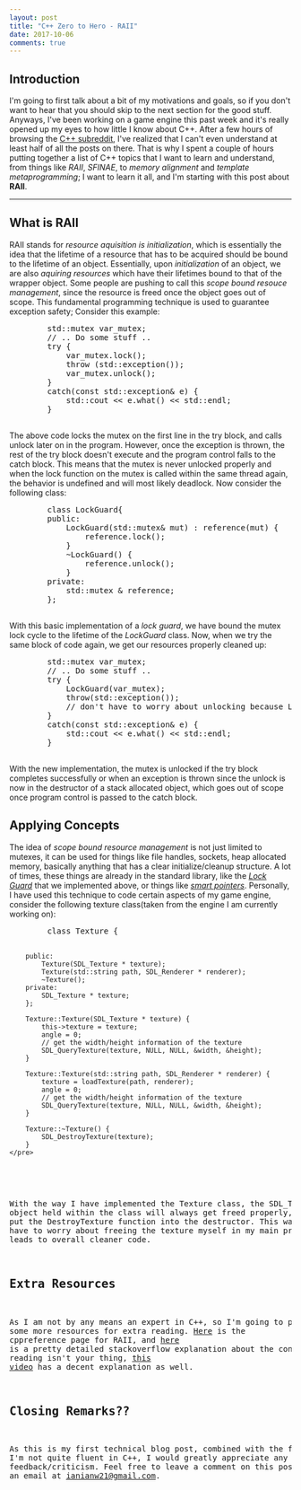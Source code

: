 ```yaml
---
layout: post
title: "C++ Zero to Hero - RAII"
date: 2017-10-06
comments: true
---
```


## Introduction

I'm going to first talk about a bit of my motivations and goals, so if you don't want to hear that you should skip to the next section for the good stuff. Anyways, I've been working on a game engine this past week and it's really opened up my eyes to how little I know about C++. After a few hours of browsing the [C++ subreddit](reddit.com/r/cpp), I've realized that I can't even understand at least half of all the posts on there. That is why I spent a couple of hours putting together a list of C++ topics that I want to learn and understand, from things like *RAII*, *SFINAE*, to *memory alignment* and *template metaprogramming*; I want to learn it all, and I'm starting with this post about **RAII**. 

***

## What is RAII

RAII stands for *resource aquisition is initialization*, which is essentially the idea that the lifetime of a resource that has to be acquired should be bound to the lifetime of an object. Essentially, upon *initialization* of an object, we are also *aquiring resources* which have their lifetimes bound to that of the wrapper object. Some people are pushing to call this *scope bound resouce management*, since the resource is freed once the object goes out of scope. This fundamental programming technique is used to guarantee exception safety; Consider this example:

<script src="https://gist.github.com/ianw3214/37aa8815685eca3192f76690e4857828.js"></script>
<noscript>
    <pre>
        std::mutex var_mutex;
        // .. Do some stuff ..
        try {
            var_mutex.lock();
            throw (std::exception());
            var_mutex.unlock();
        }
        catch(const std::exception& e) {
            std::cout << e.what() << std::endl;
        }
    </pre>
</noscript>

The above code locks the mutex on the first line in the try block, and calls unlock later on in the program. However, once the exception is thrown, the rest of the try block doesn't execute and the program control falls to the catch block. This means that the mutex is never unlocked properly and when the lock function on the mutex is called within the same thread again, the behavior is undefined and will most likely deadlock. Now consider the following class:

<script src="https://gist.github.com/ianw3214/dba616e0acefba77a7ac99b27a158a8d.js"></script>
<noscript>
    <pre>
        class LockGuard{
        public:
            LockGuard(std::mutex& mut) : reference(mut) {
                reference.lock();
            }
            ~LockGuard() {
                reference.unlock();
            }
        private:
            std::mutex & reference;
        };
    </pre>
</noscript>

With this basic implementation of a *lock guard*, we have bound the mutex lock cycle to the lifetime of the *LockGuard* class. Now, when we try the same block of code again, we get our resources properly cleaned up:

<script src="https://gist.github.com/ianw3214/17d89f4331d9cf3b37ae355283625062.js"></script>
<script src="https://gist.github.com/ianw3214/dba616e0acefba77a7ac99b27a158a8d.js"></script>
<noscript>
    <pre>
        std::mutex var_mutex;
        // .. Do some stuff ..
        try {
            LockGuard(var_mutex);
            throw(std::exception());
            // don't have to worry about unlocking because LockGuard will unlock mutex when it goes out of scope
        }
        catch(const std::exception& e) {
            std::cout << e.what() << std::endl;
        }
    </pre>
</noscript>

With the new implementation, the mutex is unlocked if the try block completes successfully or when an exception is thrown since the unlock is now in the destructor of a stack allocated object, which goes out of scope once program control is passed to the catch block. 

## Applying Concepts

The idea of *scope bound resource management* is not just limited to mutexes, it can be used for things like file handles, sockets, heap allocated memory, basically anything that has a clear initialize/cleanup structure. A lot of times, these things are already in the standard library, like the [*Lock Guard*](http://en.cppreference.com/w/cpp/thread/lock_guard) that we implemented above, or things like [*smart pointers*](http://en.cppreference.com/w/cpp/memory/unique_ptr). Personally, I have used this technique to code certain aspects of my game engine, consider the following texture class(taken from the engine I am currently working on):

<script src="https://gist.github.com/ianw3214/89d2447d3de1ca43d3f100a4eae559d0.js"></script>
<noscript>
    <pre>
        class Texture {

        public:
            Texture(SDL_Texture * texture);
            Texture(std::string path, SDL_Renderer * renderer);
            ~Texture();
        private:
            SDL_Texture * texture;
        };

        Texture::Texture(SDL_Texture * texture) {
            this->texture = texture;
            angle = 0;
            // get the width/height information of the texture
            SDL_QueryTexture(texture, NULL, NULL, &width, &height);
        }

        Texture::Texture(std::string path, SDL_Renderer * renderer) {
            texture = loadTexture(path, renderer);
            angle = 0;
            // get the width/height information of the texture
            SDL_QueryTexture(texture, NULL, NULL, &width, &height);
        }

        Texture::~Texture() {
            SDL_DestroyTexture(texture);
        }
    </pre>
  </noscript>

With the way I have implemented the Texture class, the SDL_Texture object held within the class will always get freed properly, because I put the DestroyTexture function into the destructor. This way, I don't have to worry about freeing the texture myself in my main programs, and leads to overall cleaner code. 

## Extra Resources

As I am not by any means an expert in C++, so I'm going to provide some more resources for extra reading. [Here](http://en.cppreference.com/w/cpp/language/raii) is the cppreference page for RAII, and [here](https://stackoverflow.com/questions/395123/raii-and-smart-pointers-in-c) is a pretty detailed stackoverflow explanation about the concept. If reading isn't your thing, [this video](https://www.youtube.com/watch?v=1ZisTEf2D7g&t=2210s) has a decent explanation as well. 

## Closing Remarks??

As this is my first technical blog post, combined with the fact that I'm not quite fluent in C++, I would greatly appreciate any feedback/criticism. Feel free to leave a comment on this post or send me an email at [ianianw21@gmail.com](mailto:ianianw21@gmail.com). 